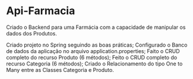 # Api-Farmacia
Criado o Backend para uma Farmácia com a capacidade de manipular os dados dos Produtos.

Criado  projeto no Spring seguindo as boas práticas;
Configurado o Banco de dados da aplicação no arquivo application.properties;
Faito o CRUD completo do recurso Produto (6 métodos);
Feito o CRUD completo do recurso Categoria (6 métodos);
Criado o Relacionamento do tipo One to Many entre as Classes Categoria e Produto.

